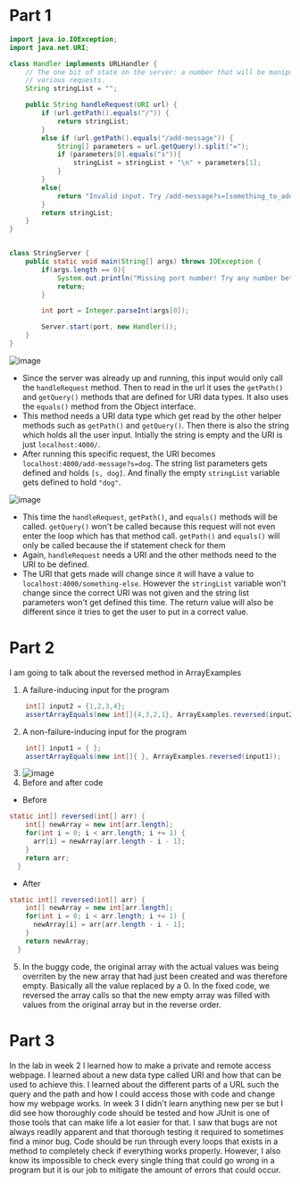 # Part 1
```Java
import java.io.IOException;
import java.net.URI;

class Handler implements URLHandler {
    // The one bit of state on the server: a number that will be manipulated by
    // various requests.
    String stringList = "";

    public String handleRequest(URI url) {
        if (url.getPath().equals("/")) {
            return stringList;
        } 
        else if (url.getPath().equals("/add-message")) {
            String[] parameters = url.getQuery().split("=");
            if (parameters[0].equals("s")){
                stringList = stringList + "\n" + parameters[1];
            }
        }
        else{
            return "Invalid input. Try /add-message?s=[something_to_add]";
        }
        return stringList;
    }
}


class StringServer {
    public static void main(String[] args) throws IOException {
        if(args.length == 0){
            System.out.println("Missing port number! Try any number between 1024 to 49151");
            return;
        }

        int port = Integer.parseInt(args[0]);

        Server.start(port, new Handler());
    }
}
```
![image](https://user-images.githubusercontent.com/62564887/215288349-12c8e11a-3438-4ad9-9d46-bd0c1bae37e8.png)
* Since the server was already up and running, this input would only call the `handleRequest` method. Then to read in the url it uses the `getPath()` and `getQuery()` methods that are defined for URI data types. It also uses the `equals()` method from the Object interface. 
* This method needs a URI data type which get read by the other helper methods such as `getPath()` and `getQuery()`. Then there is also the string which holds all the user input. Intially the string is empty and the URI is just `localhost:4000/`.
* After running this specific request, the URI becomes `localhost:4000/add-message?s=dog`. The string list parameters gets defined and holds `[s, dog]`. And finally the empty `stringList` variable gets defined to hold `"dog"`. 

![image](https://user-images.githubusercontent.com/62564887/215288805-089c767c-ba56-4f04-a3c6-7997f534f629.png)
* This time the `handleRequest`, `getPath()`, and `equals()` methods will be called. `getQuery()` won't be called because this request will not even enter the loop which has that method call. `getPath()` and `equals()` will only be called because the if statement check for them
* Again, `handleRequest` needs a URI and the other methods need to the URI to be defined.
* The URI that gets made will change since it will have a value to `localhost:4000/something-else`. However the `stringList` variable won't change since the correct URI was not given and the string list parameters won't get defined this time. The return value will also be different since it tries to get the user to put in a correct value. 

# Part 2
I am going to talk about the reversed method in ArrayExamples
1. A failure-inducing input for the program
```Java
    int[] input2 = {1,2,3,4};
    assertArrayEquals(new int[]{4,3,2,1}, ArrayExamples.reversed(input2));
```
2. A non-failure-inducing input for the program
```Java
    int[] input1 = { };
    assertArrayEquals(new int[]{ }, ArrayExamples.reversed(input1));
```
3. ![image](https://user-images.githubusercontent.com/62564887/215289625-624e5075-9ea7-4de2-9412-4035129097bc.png)
4. Before and after code
  * Before
```Java
static int[] reversed(int[] arr) {
    int[] newArray = new int[arr.length];
    for(int i = 0; i < arr.length; i += 1) {
      arr[i] = newArray[arr.length - i - 1];
    }
    return arr;
  }
```
  * After
```Java
static int[] reversed(int[] arr) {
    int[] newArray = new int[arr.length];
    for(int i = 0; i < arr.length; i += 1) {
      newArray[i] = arr[arr.length - i - 1];
    }
    return newArray;
  }
```
5. In the buggy code, the original array with the actual values was being overriten by the new array that had just been created and was therefore empty. Basically all the value replaced by a 0. In the fixed code, we reversed the array calls so that the new empty array was filled with values from the original array but in the reverse order. 

# Part 3
In the lab in week 2 I learned how to make a private and remote access webpage. I learned about a new data type called URI and how that can be used to achieve this. I learned about the different parts of a URL such the query and the path and how I could access those with code and change how my webpage works. In week 3 I didn't learn anything new per se but I did see how thoroughly code should be tested and how JUnit is one of those tools that can make life a lot easier for that. I saw that bugs are not always readily apparent and that thorough testing it required to sometimes find a minor bug. Code should be run through every loops that exists in a method to completely check if everything works properly. However, I also know its impossible to check every single thing that could go wrong in a program but it is our job to mitigate the amount of errors that could occur. 
